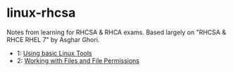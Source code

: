 # linux-rhcsa

Notes from learning for RHCSA &amp; RHCA exams. Based largely on "RHCSA & RHCE RHEL 7" by Asghar Ghori. 

* 1: [Using basic Linux Tools](basic_linux_tools.md)
* 2: [Working with Files and File Permissions](files_and_file_permissions.md)